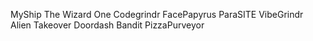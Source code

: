 MyShip
The Wizard One
Codegrindr
FacePapyrus
ParaSITE
VibeGrindr
Alien Takeover
Doordash Bandit
PizzaPurveyor
